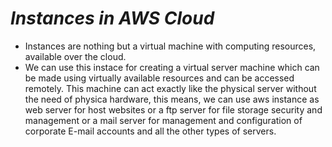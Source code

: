 # ***Instances in AWS Cloud*** #

* Instances are nothing but a virtual machine with computing resources, available over the cloud.
* We can use this instace for creating a virtual server machine which can be made using virtually available resources and can be accessed remotely. This machine can act exactly like the physical server without the need of physica hardware, this means, we can use aws instance as web server for host websites or a ftp server  for file storage security and management or a mail server for management and configuration of corporate E-mail accounts and all the other types of servers.
